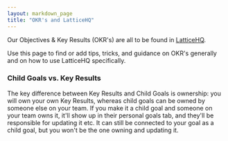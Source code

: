 ```yaml
---
layout: markdown_page
title: "OKR's and LatticeHQ"
---
```



Our Objectives & Key Results (OKR's) are all to be found in [LatticeHQ](https://gitlab.latticehq.com).

Use this page to find or add tips, tricks, and guidance on OKR's generally and on how to use LatticeHQ specifically.

### Child Goals vs. Key Results

The key difference between Key Results and Child Goals is ownership: you will own your own Key Results, whereas child goals can be owned by someone else on your team. If you make it a child goal and someone on your team owns it, it'll show up in their personal goals tab, and they'll be responsible for updating it etc. It can still be connected to your goal as a child goal, but you won't be the one owning and updating it.
